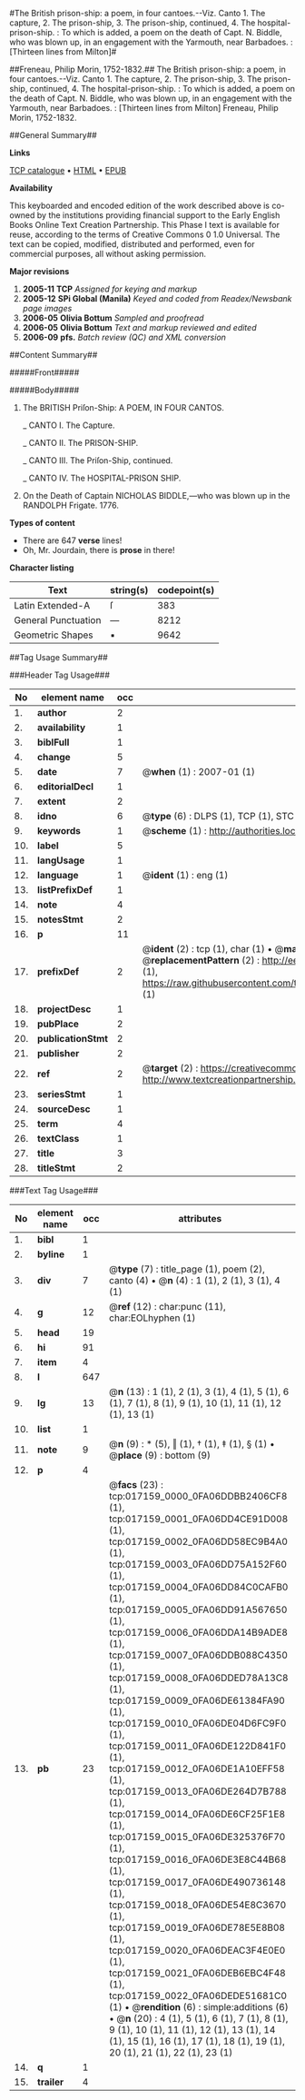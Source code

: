#The British prison-ship: a poem, in four cantoes.--Viz. Canto 1. The capture, 2. The prison-ship, 3. The prison-ship, continued, 4. The hospital-prison-ship. : To which is added, a poem on the death of Capt. N. Biddle, who was blown up, in an engagement with the Yarmouth, near Barbadoes. : [Thirteen lines from Milton]#

##Freneau, Philip Morin, 1752-1832.##
The British prison-ship: a poem, in four cantoes.--Viz. Canto 1. The capture, 2. The prison-ship, 3. The prison-ship, continued, 4. The hospital-prison-ship. : To which is added, a poem on the death of Capt. N. Biddle, who was blown up, in an engagement with the Yarmouth, near Barbadoes. : [Thirteen lines from Milton]
Freneau, Philip Morin, 1752-1832.

##General Summary##

**Links**

[TCP catalogue](http://www.ota.ox.ac.uk/tcp/)  • 
[HTML](http://tei.it.ox.ac.uk/tcp/Texts-HTML/free/N13/N13588.html)  • 
[EPUB](http://tei.it.ox.ac.uk/tcp/Texts-EPUB/free/N13/N13588.epub)

**Availability**

This keyboarded and encoded edition of the
	       work described above is co-owned by the institutions
	       providing financial support to the Early English Books
	       Online Text Creation Partnership. This Phase I text is
	       available for reuse, according to the terms of Creative
	       Commons 0 1.0 Universal. The text can be copied,
	       modified, distributed and performed, even for
	       commercial purposes, all without asking permission.

**Major revisions**

1. __2005-11__ __TCP__ *Assigned for keying and markup*
1. __2005-12__ __SPi Global (Manila)__ *Keyed and coded from Readex/Newsbank page images*
1. __2006-05__ __Olivia Bottum__ *Sampled and proofread*
1. __2006-05__ __Olivia Bottum__ *Text and markup reviewed and edited*
1. __2006-09__ __pfs.__ *Batch review (QC) and XML conversion*

##Content Summary##

#####Front#####

#####Body#####

1. The BRITISH Priſon-Ship: A POEM, IN FOUR CANTOS.

    _ CANTO I. The Capture.

    _ CANTO II. The PRISON-SHIP.

    _ CANTO III. The Priſon-Ship, continued.

    _ CANTO IV. The HOSPITAL-PRISON SHIP.

1. On the Death of Captain NICHOLAS BIDDLE,—who was blown up in the RANDOLPH Frigate. 1776.

**Types of content**

  * There are 647 **verse** lines!
  * Oh, Mr. Jourdain, there is **prose** in there!

**Character listing**


|Text|string(s)|codepoint(s)|
|---|---|---|
|Latin Extended-A|ſ|383|
|General Punctuation|—|8212|
|Geometric Shapes|▪|9642|

##Tag Usage Summary##

###Header Tag Usage###

|No|element name|occ|attributes|
|---|---|---|---|
|1.|__author__|2||
|2.|__availability__|1||
|3.|__biblFull__|1||
|4.|__change__|5||
|5.|__date__|7| @__when__ (1) : 2007-01 (1)|
|6.|__editorialDecl__|1||
|7.|__extent__|2||
|8.|__idno__|6| @__type__ (6) : DLPS (1), TCP (1), STC (1), NOTIS (1), IMAGE-SET (1), EVANS-CITATION (1)|
|9.|__keywords__|1| @__scheme__ (1) : http://authorities.loc.gov/ (1)|
|10.|__label__|5||
|11.|__langUsage__|1||
|12.|__language__|1| @__ident__ (1) : eng (1)|
|13.|__listPrefixDef__|1||
|14.|__note__|4||
|15.|__notesStmt__|2||
|16.|__p__|11||
|17.|__prefixDef__|2| @__ident__ (2) : tcp (1), char (1)  •  @__matchPattern__ (2) : ([0-9\-]+):([0-9IVX]+) (1), (.+) (1)  •  @__replacementPattern__ (2) : http://eebo.chadwyck.com/downloadtiff?vid=$1&page=$2 (1), https://raw.githubusercontent.com/textcreationpartnership/Texts/master/tcpchars.xml#$1 (1)|
|18.|__projectDesc__|1||
|19.|__pubPlace__|2||
|20.|__publicationStmt__|2||
|21.|__publisher__|2||
|22.|__ref__|2| @__target__ (2) : https://creativecommons.org/publicdomain/zero/1.0/ (1), http://www.textcreationpartnership.org/docs/. (1)|
|23.|__seriesStmt__|1||
|24.|__sourceDesc__|1||
|25.|__term__|4||
|26.|__textClass__|1||
|27.|__title__|3||
|28.|__titleStmt__|2||


###Text Tag Usage###

|No|element name|occ|attributes|
|---|---|---|---|
|1.|__bibl__|1||
|2.|__byline__|1||
|3.|__div__|7| @__type__ (7) : title_page (1), poem (2), canto (4)  •  @__n__ (4) : 1 (1), 2 (1), 3 (1), 4 (1)|
|4.|__g__|12| @__ref__ (12) : char:punc (11), char:EOLhyphen (1)|
|5.|__head__|19||
|6.|__hi__|91||
|7.|__item__|4||
|8.|__l__|647||
|9.|__lg__|13| @__n__ (13) : 1 (1), 2 (1), 3 (1), 4 (1), 5 (1), 6 (1), 7 (1), 8 (1), 9 (1), 10 (1), 11 (1), 12 (1), 13 (1)|
|10.|__list__|1||
|11.|__note__|9| @__n__ (9) : * (5), ‖ (1), † (1), ‡ (1), § (1)  •  @__place__ (9) : bottom (9)|
|12.|__p__|4||
|13.|__pb__|23| @__facs__ (23) : tcp:017159_0000_0FA06DDBB2406CF8 (1), tcp:017159_0001_0FA06DD4CE91D008 (1), tcp:017159_0002_0FA06DD58EC9B4A0 (1), tcp:017159_0003_0FA06DD75A152F60 (1), tcp:017159_0004_0FA06DD84C0CAFB0 (1), tcp:017159_0005_0FA06DD91A567650 (1), tcp:017159_0006_0FA06DDA14B9ADE8 (1), tcp:017159_0007_0FA06DDB088C4350 (1), tcp:017159_0008_0FA06DDED78A13C8 (1), tcp:017159_0009_0FA06DE61384FA90 (1), tcp:017159_0010_0FA06DE04D6FC9F0 (1), tcp:017159_0011_0FA06DE122D841F0 (1), tcp:017159_0012_0FA06DE1A10EFF58 (1), tcp:017159_0013_0FA06DE264D7B788 (1), tcp:017159_0014_0FA06DE6CF25F1E8 (1), tcp:017159_0015_0FA06DE325376F70 (1), tcp:017159_0016_0FA06DE3E8C44B68 (1), tcp:017159_0017_0FA06DE490736148 (1), tcp:017159_0018_0FA06DE54E8C3670 (1), tcp:017159_0019_0FA06DE78E5E8B08 (1), tcp:017159_0020_0FA06DEAC3F4E0E0 (1), tcp:017159_0021_0FA06DEB6EBC4F48 (1), tcp:017159_0022_0FA06DEDE51681C0 (1)  •  @__rendition__ (6) : simple:additions (6)  •  @__n__ (20) : 4 (1), 5 (1), 6 (1), 7 (1), 8 (1), 9 (1), 10 (1), 11 (1), 12 (1), 13 (1), 14 (1), 15 (1), 16 (1), 17 (1), 18 (1), 19 (1), 20 (1), 21 (1), 22 (1), 23 (1)|
|14.|__q__|1||
|15.|__trailer__|4||
